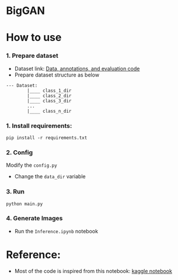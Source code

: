 # BigGAN 

# How to use
### 1. Prepare dataset
- Dataset link: [Data, annotations, and evaluation code](https://www.robots.ox.ac.uk/~vgg/data/fgvc-aircraft/)
- Prepare dataset structure as below 
```
--- Dataset:  
        |____ class_1_dir  
        |____ class_2_dir  
        |____ class_3_dir 
        ...
        |____ class_n_dir
```

### 1. Install requirements:
```
pip install -r requirements.txt
```
### 2. Config   
Modify the `config.py`  
- Change the `data_dir` variable 

### 3. Run
```
python main.py
```
### 4. Generate Images
- Run the `Inference.ipynb` notebook

# Reference:
- Most of the code is inspired from this notebook: [kaggle notebook](https://www.kaggle.com/code/tikutiku/gan-dogs-starter-biggan)